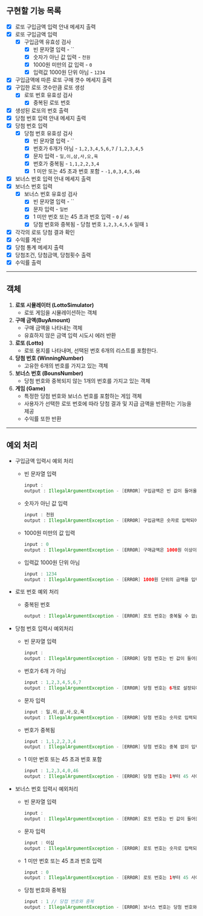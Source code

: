 ## 구현할 기능 목록

- [x]  로또 구입금액 입력 안내 메세지 출력
- [x]  로또 구입금액 입력
    - [x]  구입금액 유효성 검사
        - [x]  빈 문자열 입력 -  ``
        - [x]  숫자가 아닌 값 입력 - `천원`
        - [x]  1000원 미만의 값 입력 - `0`
        - [x]  입력값 1000원 단위 아님 - `1234`
- [x]  구입금액에 따른 로또 구매 갯수 메세지 출력
- [x]  구입한 로또 갯수만큼 로또 생성
    - [x]  로또 번호 유효성 검사
        - [x]  중복된 로또 번호
- [x]  생성된 로또의 번호 출력
- [x]  당첨 번호 입력 안내 메세지 출력
- [x]  당첨 번호 입력
    - [x]  당첨 번호 유효성 검사
        - [x]  빈 문자열 입력 -  ``
        - [x]  번호가 6개가 아님 - `1,2,3,4,5,6,7` / `1,2,3,4,5`
        - [x]  문자 입력 - `일,이,삼,사,오,육`
        - [x]  번호가 중복됨 - `1,1,2,2,3,4`
        - [x]  1 미만 또는 45 초과 번호 포함 - `-1,0,3,4,5,46`
- [x]  보너스 번호 입력 안내 메세지 출력
- [x]  보너스 번호 입력
    - [x]  보너스 번호 유효성 검사
        - [x]  빈 문자열 입력 -  ``
        - [x]  문자 입력 - `일번`
        - [x]  1 미만 번호 또는 45 초과 번호 입력 - `0` / `46`
        - [x]  당첨 번호와 중복됨 - 당첨 번호 `1,2,3,4,5,6`  일때 `1`
- [x]  각각의 로또 당첨 결과 확인
- [x]  수익률 계산
- [x]  당첨 통계 메세지 출력
- [x]  당첨조건, 당첨금액, 당첨횟수 출력
- [x]  수익률 출력

---

## 객체

1. **로또 시뮬레이터 (LottoSimulator)**
    - 로또 게임을 시뮬레이션하는 객체
2. **구매 금액(BuyAmount)**
    - 구매 금액을 나타내는 객체
    - 유효하지 않은 금액 입력 시도시 에러 반환
3. **로또 (Lotto)**
    - 로또 용지를 나타내며, 선택된 번호 6개의 리스트를 포함한다.
4. **당첨 번호 (WinningNumber)**
    - 고유한 6개의 번호를 가지고 있는 객체
5. **보너스 번호 (BounsNumber)**
    - 당첨 번호와 중복되지 않는 1개의 번호를 가지고 있는 객체
6. **게임 (Game)**
    - 특정한 당첨 번호와 보너스 번호를 포함하는 게임 객체
    - 사용자가 선택한 로또 번호에 따라 당첨 결과 및 지급 금액을 반환하는 기능을 제공
    - 수익률 또한 반환

---

## 예외 처리

- 구입금액 입력시 예외 처리
    - 빈 문자열 입력

        ```java
        input : 
        output : IllegalArgumentException - [ERROR] 구입금액은 빈 값이 들어올 수 없습니다.
        ```

    - 숫자가 아닌 값 입력

        ```java
        input : 천원
        output : IllegalArgumentException - [ERROR] 구입금액은 숫자로 입력되어야 합니다.
        ```

    - 1000원 미만의 값 입력

        ```java
        input : 0
        output : IllegalArgumentException - [ERROR] 구매금액은 1000원 이상이어야 합니다.
        ```

    - 입력값 1000원 단위 아님

        ```java
        input : 1234
        output : IllegalArgumentException - [ERROR] 1000원 단위의 금액을 입력해야 합니다.
        ```

- 로또 번호 예외 처리
    - 중복된 번호

        ```java
        output : IllegalArgumentException - [ERROR] 로또 번호는 중복될 수 없습니다.
        ```

- 당첨 번호 입력시 예외처리
    - 빈 문자열 입력

        ```java
        input : 
        output : IllegalArgumentException - [ERROR] 당첨 번호는 빈 값이 들어올 수 없습니다.
        ```

    - 번호가 6개 가 아님

        ```java
        input : 1,2,3,4,5,6,7
        output : IllegalArgumentException - [ERROR] 당첨 번호는 6개로 설정되어야 합니다.
        ```

    - 문자 입력

        ```java
        input : 일,이,삼,사,오,육
        output : IllegalArgumentException - [ERROR] 당첨 번호는 숫자로 입력되어야 합니다.
        ```

    - 번호가 중복됨

        ```java
        input : 1,1,2,2,3,4
        output : IllegalArgumentException - [ERROR] 당첨 번호는 중복 없이 입력되어야 합니다.
        ```

    - 1 미만 번호 또는 45 초과 번호 포함

        ```java
        input : 1,2,3,4,0,46
        output : IllegalArgumentException - [ERROR] 당첨 번호는 1부터 45 사이의 숫자여야 합니다.
        ```

- 보너스 번호 입력시 예외처리
    - 빈 문자열 입력

        ```java
        input : 
        output : IllegalArgumentException - [ERROR] 로또 번호는 빈 값이 들어올 수 없습니다.
        ```

    - 문자 입력

        ```java
        input : 이십
        output : IllegalArgumentException - [ERROR] 로또 번호는 숫자로 입력되어야 합니다.
        ```

    - 1 미만 번호 또는 45 초과 번호 입력

        ```java
        input : 0
        output : IllegalArgumentException - [ERROR] 로또 번호는 1부터 45 사이의 숫자여야 합니다.
        ```

    - 당첨 번호와 중복됨

        ```java
        input : 1 // 당첩 번호와 중복
        output : IllegalArgumentException - [ERROR] 보너스 번호는 당첨 번호와 중복 없이 입력되어야 합니다.
        ```